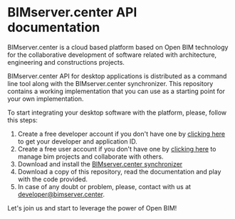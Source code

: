  # BIMserver.center API documentation

BIMserver.center is a cloud based platform based on Open BIM technology for the collaborative development of software related with architecture, engineering and constructions projects.

BIMserver.center API for desktop applications is distributed as a command line tool along with the BIMserver.center synchronizer. 
This repository contains a working implementation that you can use as a starting point for your own implementation. 

To start integrating your desktop software with the platform, please, follow this steps:

  1. Create a free developer account if you don't have one by [clicking here](https://developers.bimserver.center) to get your developer and application ID.
  2. Create a free user account if you don't have one by [clicking here](https://bimserver.center) to manage bim projects and collaborate with others.
  3. Download and install the [BIMserver.center synchronizer](https://bimserver.center/en/info_sync)
  4. Download a copy of this repository, read the documentation and play with the code provided.
  5. In case of any doubt or problem, please, contact with us at developer@bimserver.center.
  
Let's join us and start to leverage the power of Open BIM!



